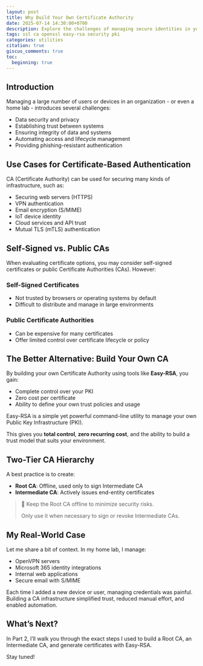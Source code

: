 ```yaml
---
layout: post
title: Why Build Your Own Certificate Authority
date: 2025-07-14 14:30:00+0700
description: Explore the challenges of managing secure identities in your infrastructure, and why setting up your own Certificate Authority (CA) is the right solution.
tags: ssl ca openssl easy-rsa security pki
categories: utilities
citation: true
giscus_comments: true
toc:
  beginning: true
---
```


## Introduction

Managing a large number of users or devices in an organization - or even a home lab - introduces several challenges:

- Data security and privacy
- Establishing trust between systems
- Ensuring integrity of data and systems
- Automating access and lifecycle management
- Providing phishing-resistant authentication

## Use Cases for Certificate-Based Authentication

CA (Certificate Authority) can be used for securing many kinds of infrastructure, such as:

- Securing web servers (HTTPS)
- VPN authentication
- Email encryption (S/MIME)
- IoT device identity
- Cloud services and API trust
- Mutual TLS (mTLS) authentication

## Self-Signed vs. Public CAs

When evaluating certificate options, you may consider self-signed certificates or public Certificate Authorities (CAs). However:

### Self-Signed Certificates

- Not trusted by browsers or operating systems by default
- Difficult to distribute and manage in large environments

### Public Certificate Authorities

- Can be expensive for many certificates
- Offer limited control over certificate lifecycle or policy

## The Better Alternative: Build Your Own CA

By building your own Certificate Authority using tools like **Easy-RSA**, you gain:

- Complete control over your PKI
- Zero cost per certificate
- Ability to define your own trust policies and usage

Easy-RSA is a simple yet powerful command-line utility to manage your own Public Key Infrastructure (PKI).

This gives you **total control**, **zero recurring cost**, and the ability to build a trust model that suits your environment.

## Two-Tier CA Hierarchy

A best practice is to create:

- **Root CA**: Offline, used only to sign Intermediate CA
- **Intermediate CA**: Actively issues end-entity certificates

> 🔐 Keep the Root CA offline to minimize security risks.
>
> Only use it when necessary to sign or revoke Intermediate CAs.

## My Real-World Case

Let me share a bit of context. In my home lab, I manage:

- OpenVPN servers
- Microsoft 365 identity integrations
- Internal web applications
- Secure email with S/MIME

Each time I added a new device or user, managing credentials was painful. Building a CA infrastructure simplified trust, reduced manual effort, and enabled automation.

## What’s Next?

In Part 2, I’ll walk you through the exact steps I used to build a Root CA, an Intermediate CA, and generate certificates with Easy-RSA.

Stay tuned!
